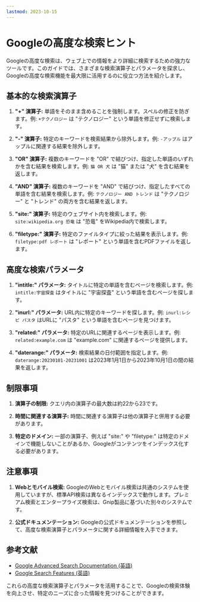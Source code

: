 ```yaml
---
lastmod: 2023-10-15
---
```


# Googleの高度な検索ヒント

Googleの高度な検索は、ウェブ上での情報をより詳細に検索するための強力なツールです。このガイドでは、さまざまな検索演算子とパラメータを探求し、Googleの高度な検索機能を最大限に活用するのに役立つ方法を紹介します。

## 基本的な検索演算子

1. **"+" 演算子:** 単語をそのまま含めることを強制します。スペルの修正を防ぎます。例: `+テクノロジー` は "テクノロジー" という単語を修正せずに検索します。

2. **"-" 演算子:** 特定のキーワードを検索結果から除外します。例: `-アップル` はアップルに関連する結果を除外します。

3. **"OR" 演算子:** 複数のキーワードを "OR" で結びつけ、指定した単語のいずれかを含む結果を検索します。例: `猫 OR 犬` は "猫" または "犬" を含む結果を返します。

4. **"AND" 演算子:** 複数のキーワードを "AND" で結びつけ、指定したすべての単語を含む結果を検索します。例: `テクノロジー AND トレンド` は "テクノロジー" と "トレンド" の両方を含む結果を返します。

5. **"site:" 演算子:** 特定のウェブサイト内を検索します。例: `site:wikipedia.org 恐竜` は "恐竜" をWikipedia内で検索します。

6. **"filetype:" 演算子:** 特定のファイルタイプに絞った結果を表示します。例: `filetype:pdf レポート` は "レポート" という単語を含むPDFファイルを返します。

## 高度な検索パラメータ

1. **"intitle:" パラメータ:** タイトルに特定の単語を含むページを検索します。例: `intitle:宇宙探査` はタイトルに "宇宙探査" という単語を含むページを探します。

2. **"inurl:" パラメータ:** URL内に特定のキーワードを探します。例: `inurl:レシピ パスタ` はURLに "パスタ" という単語を含むページを見つけます。

3. **"related:" パラメータ:** 特定のURLに関連するページを表示します。例: `related:example.com` は "example.com" に関連するページを提供します。

4. **"daterange:" パラメータ:** 検索結果の日付範囲を指定します。例: `daterange:20230101-20231001` は2023年1月1日から2023年10月1日の間の結果を返します。

## 制限事項

1. **演算子の制限:** クエリ内の演算子の最大数は約22から23です。

2. **時間に関連する演算子:** 時間に関連する演算子は他の演算子と併用する必要があります。

3. **特定のドメイン:** 一部の演算子、例えば "site:" や "filetype:" は特定のドメインで機能しないことがあるか、Googleがコンテンツをインデックス化する必要があります。

## 注意事項

1. **Webとモバイル検索:** GoogleのWebとモバイル検索は共通のシステムを使用していますが、標準API検索は異なるインデックスで動作します。プレミアム検索とエンタープライズ検索は、Gnip製品に基づいた別々のシステムです。

2. **公式ドキュメンテーション:** Googleの公式ドキュメンテーションを参照して、高度な検索演算子とパラメータに関する詳細情報を入手できます。

## 参考文献

- [Google Advanced Search Documentation (英語)](https://support.google.com/websearch/answer/2466433?hl=en)
- [Google Search Features (英語)](https://support.google.com/websearch/answer/35891)

これらの高度な検索演算子とパラメータを活用することで、Googleの検索体験を向上させ、特定のニーズに合った情報を見つけることができます。
